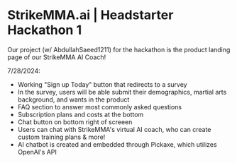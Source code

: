 # StrikeMMA.ai | Headstarter Hackathon 1
Our project (w/ AbdullahSaeed1211) for the hackathon is the product landing page of our StrikeMMA AI Coach! <br />

7/28/2024: <br />
 - Working "Sign up Today" button that redirects to a survey <br />
 - In the survey, users will be able submit their demographics, martial arts background, and wants in the product <br />
 - FAQ section to answer most commonly asked questions <br />
 - Subscription plans and costs at the bottom <br />
 - Chat button on bottom right of screeen <br />
 - Users can chat with StrikeMMA's virtual AI coach, who can create custom training plans & more! <br />
 - AI chatbot is created and embedded through Pickaxe, which utilizes OpenAI's API <br />